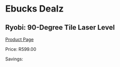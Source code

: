 
# Ebucks Dealz
## Ryobi: 90-Degree Tile Laser Level
[Product Page](https://www.ebucks.com/web/shop/productSelected.do?prodId=1158934123&catId=704984897)

Price: R599.00

Savings: 


	